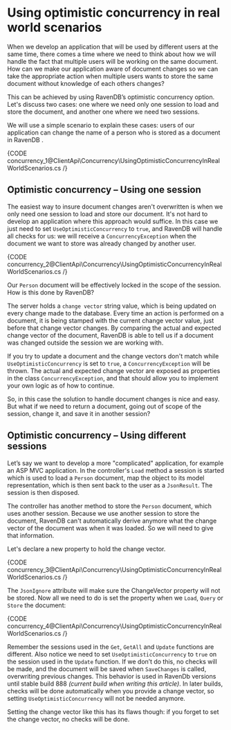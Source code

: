 # Using optimistic concurrency in real world scenarios

When we develop an application that will be used by different users at the same time, there comes a time where we need to think about how we will handle the fact that multiple users will be working on the same document. How can we make our application aware of document changes so we can take the appropriate action when multiple users wants to store the same document without knowledge of each others changes?

This can be achieved by using RavenDB’s optimistic concurrency option. Let's discuss two cases: one where we need only one session to load and store the document, and another one where we need two sessions.

We will use a simple scenario to explain these cases: users of our application can change the name of a person who is stored as a document in RavenDB .

{CODE concurrency_1@ClientApi\Concurrency\UsingOptimisticConcurrencyInRealWorldScenarios.cs /}

## Optimistic concurrency – Using one session ##

The easiest way to insure document changes aren't overwritten is when we only need one session to load and store our document. It's not hard to develop an application where this approach would suffice. In this case we just need to set `UseOptimisticConcurrency` to `true`, and RavenDB will handle all checks for us: we will receive a `ConcurrencyException` when the document we want to store was already changed by another user.

{CODE concurrency_2@ClientApi\Concurrency\UsingOptimisticConcurrencyInRealWorldScenarios.cs /}

Our `Person` document will be effectively locked in the scope of the session. How is this done by RavenDB?

The server holds a `change vector` string value, which is being updated on every change made to the database. Every time an action is performed on a document, it is being stamped with the current change vector value, just before that change vector changes. By comparing the actual and expected change vector of the document, RavenDB is able to tell us if a document was changed outside the session we are working with.

If you try to update a document and the change vectors don't match while `UseOptimisticConcurrency` is set to `true`, a `ConcurrencyException` will be thrown. The actual and expected change vector are exposed as properties in the class `ConcurrencyException`, and that should allow you to implement your own logic as of how to continue.

So, in this case the solution to handle document changes is nice and easy. But what if we need to return a document, going out of scope of the session, change it, and save it in another session?

## Optimistic concurrency – Using different sessions ##

Let’s say we want to develop a more "complicated" application, for example an ASP MVC application. In the controller's `Load` method a session is started which is used to load a `Person` document, map the object to its model representation, which is then sent back to the user as a `JsonResult`. The session is then disposed.

The controller has another method to store the `Person` document, which uses another session. Because we use another session to store the document, RavenDB can't automatically derive anymore what the change vector of the document was when it was loaded. So we will need to give that information.

Let's declare a new property to hold the change vector.

{CODE concurrency_3@ClientApi\Concurrency\UsingOptimisticConcurrencyInRealWorldScenarios.cs /}

The `JsonIgnore` attribute will make sure the ChangeVector property will not be stored. Now all we need to do is set the property when we `Load`, `Query` or `Store` the document:

{CODE concurrency_4@ClientApi\Concurrency\UsingOptimisticConcurrencyInRealWorldScenarios.cs /}

Remember the sessions used in the `Get`, `GetAll` and `Update` functions are different. Also notice we need to set `UseOptimisticConcurrency` to `true` on the session used in the `Update` function. If we don’t do this, no checks will be made, and the document will be saved when `SaveChanges` is called, overwriting previous changes. This behavior is used in RavenDb versions until stable build 888 *(current build when writing this article)*. In later builds, checks will be done automatically when you provide a change vector, so setting `UseOptimisticConcurrency` will not be needed anymore.

Setting the change vector like this has its flaws though: if you forget to set the change vector, no checks will be done. 

